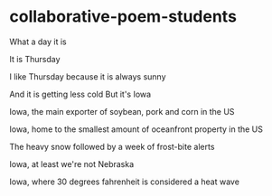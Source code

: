 # collaborative-poem-students
What a day it is

It is Thursday

I like Thursday because it is always sunny

And it is getting less cold
But it's Iowa

Iowa, the main exporter of soybean, pork and corn in the US

Iowa, home to the smallest amount of oceanfront property in the US

The heavy snow followed by a week of frost-bite alerts

Iowa, at least we're not Nebraska

Iowa, where 30 degrees fahrenheit is considered a heat wave
